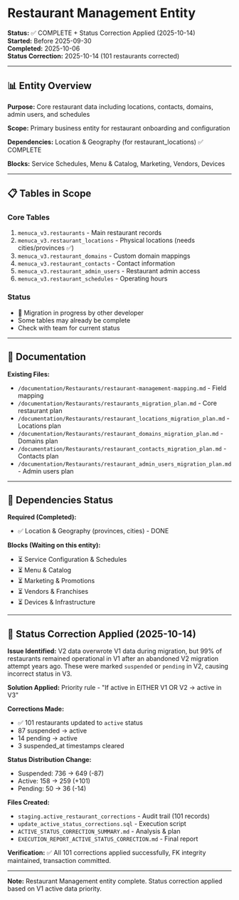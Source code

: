 # Restaurant Management Entity

**Status:** ✅ COMPLETE + Status Correction Applied (2025-10-14)  
**Started:** Before 2025-09-30  
**Completed:** 2025-10-06  
**Status Correction:** 2025-10-14 (101 restaurants corrected)

---

## 📊 Entity Overview

**Purpose:** Core restaurant data including locations, contacts, domains, admin users, and schedules

**Scope:** Primary business entity for restaurant onboarding and configuration

**Dependencies:** Location & Geography (for restaurant_locations) ✅ COMPLETE

**Blocks:** Service Schedules, Menu & Catalog, Marketing, Vendors, Devices

---

## 📋 Tables in Scope

### Core Tables
1. `menuca_v3.restaurants` - Main restaurant records
2. `menuca_v3.restaurant_locations` - Physical locations (needs cities/provinces ✅)
3. `menuca_v3.restaurant_domains` - Custom domain mappings
4. `menuca_v3.restaurant_contacts` - Contact information
5. `menuca_v3.restaurant_admin_users` - Restaurant admin access
6. `menuca_v3.restaurant_schedules` - Operating hours

### Status
- 🔄 Migration in progress by other developer
- Some tables may already be complete
- Check with team for current status

---

## 📁 Documentation

**Existing Files:**
- `/documentation/Restaurants/restaurant-management-mapping.md` - Field mapping
- `/documentation/Restaurants/restaurants_migration_plan.md` - Core restaurant plan
- `/documentation/Restaurants/restaurant_locations_migration_plan.md` - Locations plan
- `/documentation/Restaurants/restaurant_domains_migration_plan.md` - Domains plan
- `/documentation/Restaurants/restaurant_contacts_migration_plan.md` - Contacts plan
- `/documentation/Restaurants/restaurant_admin_users_migration_plan.md` - Admin users plan

---

## 🔗 Dependencies Status

**Required (Completed):**
- ✅ Location & Geography (provinces, cities) - DONE

**Blocks (Waiting on this entity):**
- ⏳ Service Configuration & Schedules
- ⏳ Menu & Catalog
- ⏳ Marketing & Promotions
- ⏳ Vendors & Franchises
- ⏳ Devices & Infrastructure

---

## 🔧 Status Correction Applied (2025-10-14)

**Issue Identified:** V2 data overwrote V1 data during migration, but 99% of restaurants remained operational in V1 after an abandoned V2 migration attempt years ago. These were marked `suspended` or `pending` in V2, causing incorrect status in V3.

**Solution Applied:** Priority rule - "If active in EITHER V1 OR V2 → active in V3"

**Corrections Made:**
- ✅ 101 restaurants updated to `active` status
- 87 suspended → active
- 14 pending → active  
- 3 suspended_at timestamps cleared

**Status Distribution Change:**
- Suspended: 736 → 649 (-87)
- Active: 158 → 259 (+101)
- Pending: 50 → 36 (-14)

**Files Created:**
- `staging.active_restaurant_corrections` - Audit trail (101 records)
- `update_active_status_corrections.sql` - Execution script
- `ACTIVE_STATUS_CORRECTION_SUMMARY.md` - Analysis & plan
- `EXECUTION_REPORT_ACTIVE_STATUS_CORRECTION.md` - Final report

**Verification:** ✅ All 101 corrections applied successfully, FK integrity maintained, transaction committed.

---

**Note:** Restaurant Management entity complete. Status correction applied based on V1 active data priority.
